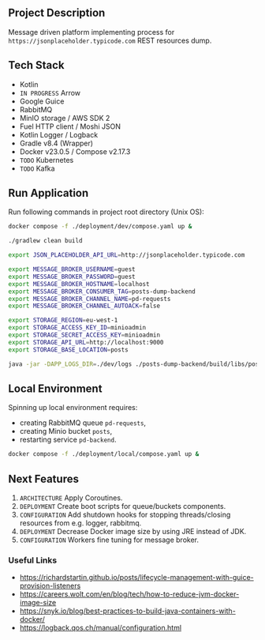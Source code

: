 ## Project Description

Message driven platform implementing process for `https://jsonplaceholder.typicode.com` REST
resources dump.

## Tech Stack

* Kotlin
* `IN PROGRESS` Arrow
* Google Guice
* RabbitMQ
* MinIO storage / AWS SDK 2
* Fuel HTTP client / Moshi JSON
* Kotlin Logger / Logback
* Gradle v8.4 (Wrapper)
* Docker v23.0.5 / Compose v2.17.3
* `TODO` Kubernetes
* `TODO` Kafka

## Run Application

Run following commands in project root directory (Unix OS):

```bash 
docker compose -f ./deployment/dev/compose.yaml up &
```

```bash
./gradlew clean build
```

```bash
export JSON_PLACEHOLDER_API_URL=http://jsonplaceholder.typicode.com

export MESSAGE_BROKER_USERNAME=guest
export MESSAGE_BROKER_PASSWORD=guest
export MESSAGE_BROKER_HOSTNAME=localhost
export MESSAGE_BROKER_CONSUMER_TAG=posts-dump-backend
export MESSAGE_BROKER_CHANNEL_NAME=pd-requests
export MESSAGE_BROKER_CHANNEL_AUTOACK=false

export STORAGE_REGION=eu-west-1
export STORAGE_ACCESS_KEY_ID=minioadmin
export STORAGE_SECRET_ACCESS_KEY=minioadmin
export STORAGE_API_URL=http://localhost:9000
export STORAGE_BASE_LOCATION=posts

java -jar -DAPP_LOGS_DIR=./dev/logs ./posts-dump-backend/build/libs/posts-dump-backend-0.0.1-SNAPSHOT-all.jar
```

## Local Environment

Spinning up local environment requires:

* creating RabbitMQ queue `pd-requests`,
* creating Minio bucket `posts`,
* restarting service `pd-backend`.

```bash
docker compose -f ./deployment/local/compose.yaml up &
```

## Next Features

1. `ARCHITECTURE` Apply Coroutines.
2. `DEPLOYMENT` Create boot scripts for queue/buckets components.
3. `CONFIGURATION` Add shutdown hooks for stopping threads/closing resources from e.g. logger,
   rabbitmq.
4. `DEPLOYMENT` Decrease Docker image size by using JRE instead of JDK.
5. `CONFIGURATION` Workers fine tuning for message broker.

### Useful Links

- https://richardstartin.github.io/posts/lifecycle-management-with-guice-provision-listeners
- https://careers.wolt.com/en/blog/tech/how-to-reduce-jvm-docker-image-size
- https://snyk.io/blog/best-practices-to-build-java-containers-with-docker/
- https://logback.qos.ch/manual/configuration.html

